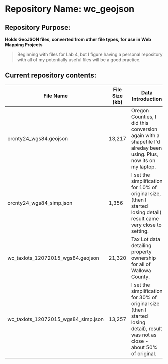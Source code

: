 # Repository Name: wc_geojson
## Repository Purpose:
**Holds GeoJSON files, converted from other file types, for use in Web Mapping Projects**

>Beginning with files for Lab 4, but I figure  having a personal repository with all of my potentially useful files will be a good practice.

## Current repository contents:
File Name|File Size (kb)|Data Introduction
---------|--------------|-----------------
orcnty24_wgs84.geojson|13,217|Oregon Counties, I did this conversion again with a shapefile I'd alreday been using. Plus, now its on my laptop.
orcnty24_wgs84_simp.json|1,356|I set the simplification for 10% of original size, (then I started losing detail) result came very close to setting.
wc_taxlots_12072015_wgs84.geojson|21,320|Tax Lot data detailing property ownership for all of Wallowa County.
wc_taxlots_12072015_wgs84_simp.json|13,257|I set the simplification for 30% of original size (then I started losing detail), result was not as close - about 50% of original.
